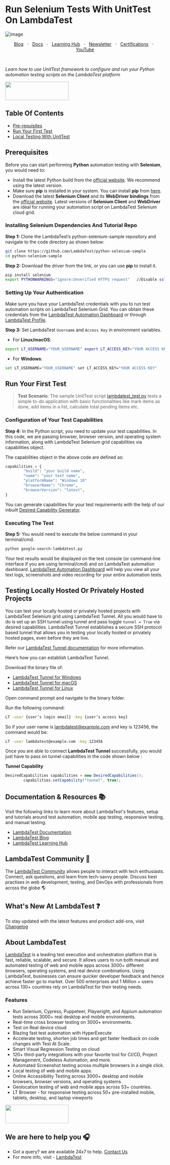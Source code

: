 # Run Selenium Tests With UnitTest On LambdaTest

![image](https://user-images.githubusercontent.com/70570645/172176842-68182694-e89e-4ea5-a1d8-fc92a2695133.png)


<p align="center">
  <a href="https://www.lambdatest.com/blog/?utm_source=github&utm_medium=repo&utm_campaign=python-unittest-selenium" target="_bank">Blog</a>
  &nbsp; &#8901; &nbsp;
  <a href="https://www.lambdatest.com/support/docs/?utm_source=github&utm_medium=repo&utm_campaign=python-unittest-selenium" target="_bank">Docs</a>
  &nbsp; &#8901; &nbsp;
  <a href="https://www.lambdatest.com/learning-hub/?utm_source=github&utm_medium=repo&utm_campaign=python-unittest-selenium" target="_bank">Learning Hub</a>
  &nbsp; &#8901; &nbsp;
  <a href="https://www.lambdatest.com/newsletter/?utm_source=github&utm_medium=repo&utm_campaign=python-unittest-selenium" target="_bank">Newsletter</a>
  &nbsp; &#8901; &nbsp;
  <a href="https://www.lambdatest.com/certifications/?utm_source=github&utm_medium=repo&utm_campaign=python-unittest-selenium" target="_bank">Certifications</a>
  &nbsp; &#8901; &nbsp;
  <a href="https://www.youtube.com/c/LambdaTest" target="_bank">YouTube</a>
</p>
&emsp;
&emsp;
&emsp;

*Learn how to use UnitTest framework to configure and run your Python automation testing scripts on the LambdaTest platform*

[<img height="58" width="200" src="https://user-images.githubusercontent.com/70570645/171866795-52c11b49-0728-4229-b073-4b704209ddde.png">](https://accounts.lambdatest.com/register)


## Table Of Contents

* [Pre-requisites](#pre-requisites)
* [Run Your First Test](#run-your-first-test)
* [Local Testing With UnitTest](#testing-locally-hosted-or-privately-hosted-projects)

## Prerequisites


Before you can start performing **Python** automation testing with **Selenium**, you would need to:

* Install the latest Python build from the [official website](https://www.python.org/downloads/). We recommend using the latest version.
* Make sure **pip** is installed in your system. You can install **pip** from [here](https://pip.pypa.io/en/stable/installation/).
* Download the latest **Selenium Client** and its **WebDriver bindings** from the [official website](https://www.selenium.dev/downloads/). Latest versions of **Selenium Client** and **WebDriver** are ideal for running your automation script on LambdaTest Selenium cloud grid.

### Installing Selenium Dependencies And Tutorial Repo

**Step 1:** Clone the LambdaTest’s python-selenium-sample repository and navigate to the code directory as shown below:

```bash
git clone https://github.com/LambdaTest/python-selenium-sample
cd python-selenium-sample

```
**Step 2:** Download the driver from the link, or you can use **pip** to install it.

```bash
pip install selenium
export PYTHONWARNINGS="ignore:Unverified HTTPS request"   //Disable ssl warning
```
### Setting Up Your Authentication

Make sure you have your LambdaTest credentials with you to run test automation scripts on LambdaTest Selenium Grid. You can obtain these credentials from the [LambdaTest Automation Dashboard](https://automation.lambdatest.com/build) or through [LambdaTest Profile](https://accounts.lambdatest.com/login).

**Step 3:** Set LambdaTest `Username` and `Access Key` in environment variables.
  * For **Linux/macOS**:
  ```bash
  export LT_USERNAME="YOUR_USERNAME" export LT_ACCESS_KEY="YOUR ACCESS KEY"
  ```
  * For **Windows**:
  ```bash
  set LT_USERNAME="YOUR_USERNAME" set LT_ACCESS_KEY="YOUR ACCESS KEY"
  ```

## Run Your First Test

>**Test Scenario**:  The sample UnitTest script [lambdatest_test.py](https://github.com/LambdaTest/Python-UnitTest-Selenium/blob/master/lambdatest_test.py) tests a simple to-do application with basic functionalities like mark items as done, add items in a list, calculate total pending items etc.

### Configuration of Your Test Capabilities

**Step 4:** In the Python script, you need to update your test capabilities. In this code, we are passing browser, browser version, and operating system information, along with LambdaTest Selenium grid capabilities via capabilities object. 

The capabilities object in the above code are defined as:
```python
capabilities = {
        "build": "your build name",
        "name": "your test name",
        "platformName": "Windows 10"
        "browserName": "Chrome",
        "browserVersion": "latest",
}
```
You can generate capabilities for your test requirements with the help of our inbuilt [Desired Capability Generator](https://www.lambdatest.com/capabilities-generator/).

### Executing The Test

**Step 5:** You would need to execute the below command in your terminal/cmd.

```bash
python google-search-lambdatest.py
```
Your test results would be displayed on the test console (or command-line interface if you are using terminal/cmd) and on LambdaTest automation dashboard. [LambdaTest Automation Dashboard](https://automation.lambdatest.com/build) will help you view all your text logs, screenshots and video recording for your entire automation tests.

## Testing Locally Hosted Or Privately Hosted Projects

You can test your locally hosted or privately hosted projects with LambdaTest Selenium grid using LambdaTest Tunnel. All you would have to do is set up an SSH tunnel using tunnel and pass toggle `tunnel = True` via desired capabilities. LambdaTest Tunnel establishes a secure SSH protocol based tunnel that allows you in testing your locally hosted or privately hosted pages, even before they are live.

Refer our [LambdaTest Tunnel documentation](https://www.lambdatest.com/support/docs/testing-locally-hosted-pages/) for more information.

Here’s how you can establish LambdaTest Tunnel.

Download the binary file of:
* [LambdaTest Tunnel for Windows](https://downloads.lambdatest.com/tunnel/v3/windows/64bit/LT_Windows.zip)
* [LambdaTest Tunnel for macOS](https://downloads.lambdatest.com/tunnel/v3/mac/64bit/LT_Mac.zip)
* [LambdaTest Tunnel for Linux](https://downloads.lambdatest.com/tunnel/v3/linux/64bit/LT_Linux.zip)

Open command prompt and navigate to the binary folder.

Run the following command:

```bash
LT -user {user’s login email} -key {user’s access key}
```
So if your user name is lambdatest@example.com and key is 123456, the command would be:

```bash
LT -user lambdatest@example.com -key 123456
```
Once you are able to connect **LambdaTest Tunnel** successfully, you would just have to pass on tunnel capabilities in the code shown below :

**Tunnel Capability**

```java
DesiredCapabilities capabilities = new DesiredCapabilities();        
        capabilities.setCapability("tunnel", true);
```

## Documentation & Resources :books:

      
Visit the following links to learn more about LambdaTest's features, setup and tutorials around test automation, mobile app testing, responsive testing, and manual testing.

* [LambdaTest Documentation](https://www.lambdatest.com/support/docs/?utm_source=github&utm_medium=repo&utm_campaign=python-unittest-selenium)
* [LambdaTest Blog](https://www.lambdatest.com/blog/?utm_source=github&utm_medium=repo&utm_campaign=python-unittest-selenium)
* [LambdaTest Learning Hub](https://www.lambdatest.com/learning-hub/?utm_source=github&utm_medium=repo&utm_campaign=python-unittest-selenium)    

## LambdaTest Community :busts_in_silhouette:

The [LambdaTest Community](https://community.lambdatest.com/) allows people to interact with tech enthusiasts. Connect, ask questions, and learn from tech-savvy people. Discuss best practises in web development, testing, and DevOps with professionals from across the globe 🌎

## What's New At LambdaTest ❓

To stay updated with the latest features and product add-ons, visit [Changelog](https://changelog.lambdatest.com/) 
      
## About LambdaTest

[LambdaTest](https://www.lambdatest.com/?utm_source=github&utm_medium=repo&utm_campaign=python-unittest-selenium) is a leading test execution and orchestration platform that is fast, reliable, scalable, and secure. It allows users to run both manual and automated testing of web and mobile apps across 3000+ different browsers, operating systems, and real device combinations. Using LambdaTest, businesses can ensure quicker developer feedback and hence achieve faster go to market. Over 500 enterprises and 1 Million + users across 130+ countries rely on LambdaTest for their testing needs.    

### Features

* Run Selenium, Cypress, Puppeteer, Playwright, and Appium automation tests across 3000+ real desktop and mobile environments.
* Real-time cross browser testing on 3000+ environments.
* Test on Real device cloud
* Blazing fast test automation with HyperExecute
* Accelerate testing, shorten job times and get faster feedback on code changes with Test At Scale.
* Smart Visual Regression Testing on cloud
* 120+ third-party integrations with your favorite tool for CI/CD, Project Management, Codeless Automation, and more.
* Automated Screenshot testing across multiple browsers in a single click.
* Local testing of web and mobile apps.
* Online Accessibility Testing across 3000+ desktop and mobile browsers, browser versions, and operating systems.
* Geolocation testing of web and mobile apps across 53+ countries.
* LT Browser - for responsive testing across 50+ pre-installed mobile, tablets, desktop, and laptop viewports

    
[<img height="58" width="200" src="https://user-images.githubusercontent.com/70570645/171866795-52c11b49-0728-4229-b073-4b704209ddde.png">](https://accounts.lambdatest.com/register)


      
## We are here to help you :headphones:

* Got a query? we are available 24x7 to help. [Contact Us](support@lambdatest.com)
* For more info, visit - [LambdaTest](https://www.lambdatest.com/?utm_source=github&utm_medium=repo&utm_campaign=python-unittest-selenium)
